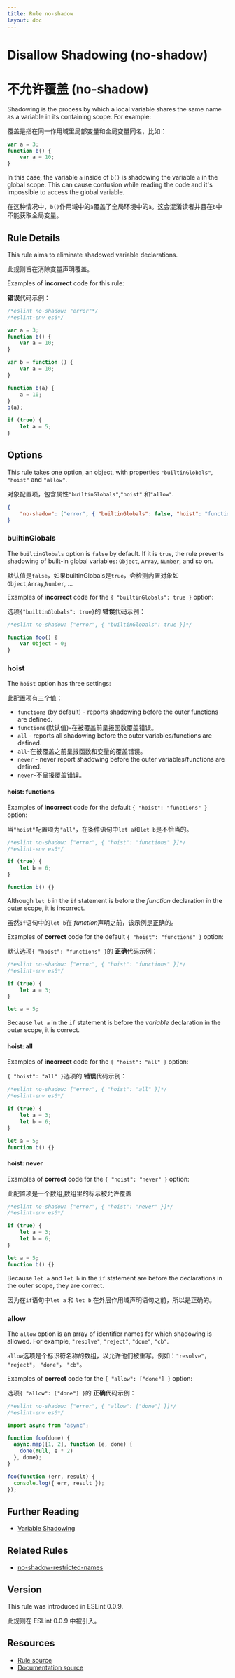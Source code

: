 ```yaml
---
title: Rule no-shadow
layout: doc
---
```

<!-- Note: No pull requests accepted for this file. See README.md in the root directory for details. -->

# Disallow Shadowing (no-shadow)

# 不允许覆盖 (no-shadow)

Shadowing is the process by which a local variable shares the same name as a variable in its containing scope. For example:

覆盖是指在同一作用域里局部变量和全局变量同名，比如：

```js
var a = 3;
function b() {
    var a = 10;
}
```

In this case, the variable `a` inside of `b()` is shadowing the variable `a` in the global scope. This can cause confusion while reading the code and it's impossible to access the global variable.

在这种情况中，`b()`作用域中的`a`覆盖了全局环境中的`a`。这会混淆读者并且在`b`中不能获取全局变量。

## Rule Details

This rule aims to eliminate shadowed variable declarations.

此规则旨在消除变量声明覆盖。

Examples of **incorrect** code for this rule:

**错误**代码示例：

```js
/*eslint no-shadow: "error"*/
/*eslint-env es6*/

var a = 3;
function b() {
    var a = 10;
}

var b = function () {
    var a = 10;
}

function b(a) {
    a = 10;
}
b(a);

if (true) {
    let a = 5;
}
```

## Options

This rule takes one option, an object, with properties `"builtinGlobals"`, `"hoist"` and `"allow"`.

对象配置项，包含属性`"builtinGlobals"`,`"hoist"` 和`"allow"`.

```json
{
    "no-shadow": ["error", { "builtinGlobals": false, "hoist": "functions", "allow": [] }]
}
```

### builtinGlobals

The `builtinGlobals` option is `false` by default.
If it is `true`, the rule prevents shadowing of built-in global variables: `Object`, `Array`, `Number`, and so on.

默认值是`false`，如果builtinGlobals是`true`，会检测内置对象如`Object`,`Array`,`Number`, ...

Examples of **incorrect** code for the `{ "builtinGlobals": true }` option:

选项`{"builtinGlobals": true}`的 **错误**代码示例：

```js
/*eslint no-shadow: ["error", { "builtinGlobals": true }]*/

function foo() {
    var Object = 0;
}
```

### hoist

The `hoist` option has three settings:

此配置项有三个值：

* `functions` (by default) - reports shadowing before the outer functions are defined.
* `functions`(默认值)-在被覆盖前呈报函数覆盖错误。
* `all` - reports all shadowing before the outer variables/functions are defined.
* `all`-在被覆盖之前呈报函数和变量的覆盖错误。
* `never` - never report shadowing before the outer variables/functions are defined.
* `never`-不呈报覆盖错误。

#### hoist: functions

Examples of **incorrect** code for the default `{ "hoist": "functions" }` option:

当`"hoist"`配置项为`"all"`，在条件语句中`let a`和`let b`是不恰当的。

```js
/*eslint no-shadow: ["error", { "hoist": "functions" }]*/
/*eslint-env es6*/

if (true) {
    let b = 6;
}

function b() {}
```

Although `let b` in the `if` statement is before the *function* declaration in the outer scope, it is incorrect.

虽然`if`语句中的`let b`在 *function*声明之前，该示例是正确的。

Examples of **correct** code for the default `{ "hoist": "functions" }` option:

默认选项`{ "hoist": "functions" }`的 **正确**代码示例：

```js
/*eslint no-shadow: ["error", { "hoist": "functions" }]*/
/*eslint-env es6*/

if (true) {
    let a = 3;
}

let a = 5;
```

Because `let a` in the `if` statement is before the *variable* declaration in the outer scope, it is correct.

#### hoist: all

Examples of **incorrect** code for the `{ "hoist": "all" }` option:

`{ "hoist": "all" }`选项的 **错误**代码示例：

```js
/*eslint no-shadow: ["error", { "hoist": "all" }]*/
/*eslint-env es6*/

if (true) {
    let a = 3;
    let b = 6;
}

let a = 5;
function b() {}
```

#### hoist: never

Examples of **correct** code for the `{ "hoist": "never" }` option:

此配置项是一个数组,数组里的标示被允许覆盖

```js
/*eslint no-shadow: ["error", { "hoist": "never" }]*/
/*eslint-env es6*/

if (true) {
    let a = 3;
    let b = 6;
}

let a = 5;
function b() {}
```

Because `let a` and `let b` in the `if` statement are before the declarations in the outer scope, they are correct.

因为在`if`语句中`let a` 和 `let b` 在外层作用域声明语句之前，所以是正确的。

### allow

The `allow` option is an array of identifier names for which shadowing is allowed. For example, `"resolve"`, `"reject"`, `"done"`, `"cb"`.

`allow`选项是个标识符名称的数组，以允许他们被重写。例如：`"resolve"`， `"reject"`， `"done"`， `"cb"`。

Examples of **correct** code for the `{ "allow": ["done"] }` option:

选项`{ "allow": ["done"] }`的 **正确**代码示例：

```js
/*eslint no-shadow: ["error", { "allow": ["done"] }]*/
/*eslint-env es6*/

import async from 'async';

function foo(done) {
  async.map([1, 2], function (e, done) {
    done(null, e * 2)
  }, done);
}

foo(function (err, result) {
  console.log({ err, result });
});
```

## Further Reading

* [Variable Shadowing](http://en.wikipedia.org/wiki/Variable_shadowing)

## Related Rules

* [no-shadow-restricted-names](no-shadow-restricted-names)

## Version

This rule was introduced in ESLint 0.0.9.

此规则在 ESLint 0.0.9 中被引入。

## Resources

* [Rule source](https://github.com/eslint/eslint/tree/master/lib/rules/no-shadow.js)
* [Documentation source](https://github.com/eslint/eslint/tree/master/docs/rules/no-shadow.md)
